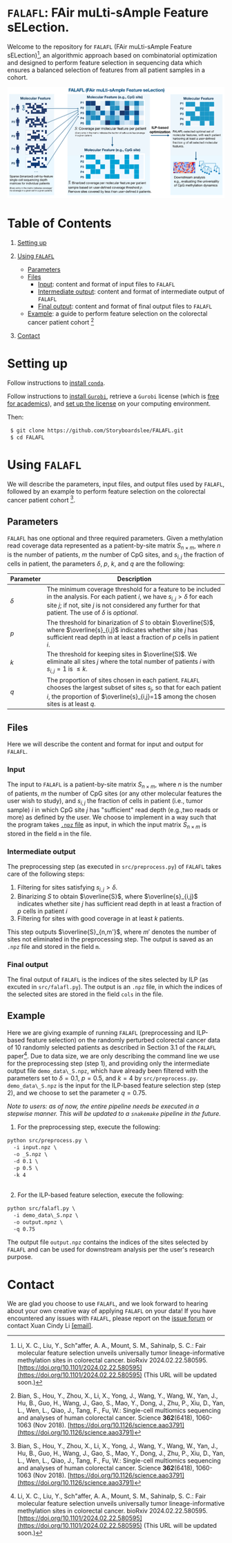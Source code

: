 # `FALAFL`: FAir muLti-sAmple Feature sELection.

Welcome to the repository for `FALAFL` (FAir muLti-sAmple Feature sELection)[^2], an algorithmic approach based on combinatorial optimization and designed to perform feature selection in sequencing data which ensures a balanced selection of features from all patient samples in a cohort.

![Schema Figure for FALAFL](/assets/falafl_sysarch.png)


# Table of Contents

  1. [Setting up](#start) 
 
  2. [Using `FALAFL`](#manual)
     * [Parameters](#param)
     * [Files](#files) 
       * [Input](#input): content and format of input files to `FALAFL`
       * [Intermediate output](#inter_output): content and format of intermediate output of `FALAFL`
       * [Final output](#final_output): content and format of final output files to `FALAFL`
     * [Example](#example): a guide to perform feature selection on the colorectal cancer patient cohort [^1]
  4. [Contact](#contact)



<a name="start"></a>
# Setting up

Follow instructions to [install `conda`](https://conda.io/projects/conda/en/latest/user-guide/install/).

Follow instructions to [install `Gurobi`](https://support.gurobi.com/hc/en-us/articles/360044290292-How-do-I-install-Gurobi-for-Python-), retrieve a `Gurobi` license (which is [free for academics](https://www.gurobi.com/academia/academic-program-and-licenses/)), and [set up the license](https://www.gurobi.com/documentation/9.5/quickstart_mac/retrieving_and_setting_up_.html) on your computing environment.

Then:

```console
 $ git clone https://github.com/Storyboardslee/FALAFL.git
 $ cd FALAFL
```


<a name="manual"></a>
# Using `FALAFL`

We will describe the parameters, input files, and output files used by `FALAFL`, followed by an example to perform feature selection on the colorectal cancer patient cohort [^1].

<a name="param"></a>
## Parameters

`FALAFL` has one optional and three required parameters. Given a methylation read coverage data represented as a patient-by-site matrix $S_{n\times m}$, where $n$ is the number of patients, $m$ the number of CpG sites, and $s_{i,j}$ the fraction of cells in patient, the parameters $\delta$, $p$, $k$, and $q$ are the following:

 | **Parameter** | **Description** |
 |---------------|----------------|
 |     $\delta$  |  The minimum coverage threshold for a feature to be included in the analysis. For each patient $i$, we have $s_{i,j} > \delta$ for each site $j$; if not, site $j$ is not considered any further for that patient. The use of $\delta$ is _optional_. |
 |     $p$        | The threshold for binarization of $S$ to obtain $\overline{S}$, where $\overline{s}_{i,j}$ indicates whether site $j$ has sufficient read depth in at least a fraction of $p$ cells in patient $i$. |
 |     $k$        |  The threshold for keeping sites in $\overline{S}$. We eliminate all sites $j$ where the total number of patients $i$ with $s_{i,j} =1$ is $\leq k$. |
  |    $q$        |  The proportion of sites chosen in each patient. `FALAFL` chooses the largest subset of sites $s_j$, so that for each patient $i$, the proportion of $\overline{s}_{i,j}=1$ among the chosen sites is at least $q$.          |



<a name="files"></a>

## Files

Here we will describe the content and format for input and output for `FALAFL`.

<a name="input"></a>
### Input

The input to `FALAFL` is a patient-by-site matrix $S_{n\times m}$, where $n$ is the number of patients, $m$ the number of CpG sites (or any other molecular features the user wish to study), and $s_{i,j}$ the fraction of cells in patient (i.e., tumor sample) $i$ in which CpG site $j$ has "sufficient" read depth (e.g.,two reads or more) as defined by the user. We choose to implement in a way such that the program takes [`.npz` file](https://numpy.org/doc/2.2/reference/generated/numpy.savez.html#numpy.savez) as input, in which the input matrix $S_{n\times m}$ is stored in the field `m` in the file.

<a name="inter_output"></a>
### Intermediate output

The preprocessing step (as executed in `src/preprocess.py`) of `FALAFL` takes care of the following steps:
1. Filtering for sites satisfying $s_{i,j} >\delta$.
2. Binarizing $S$ to obtain $\overline{S}$, where $\overline{s}_{i,j}$ indicates whether site $j$ has sufficient read depth in at least a fraction of $p$ cells in patient $i$
3. Filtering for sites with good coverage in at least $k$ patients.

This step outputs $\overline{S}_{n,m'}$, where $m'$ denotes the number of sites not eliminated in the preprocessing step. The output is saved as an `.npz` file and stored in the field `m`.


<a name="final_output"></a>
### Final output
The final output of `FALAFL` is the indices of the sites selected by ILP (as excuted in `src/falafl.py`). The output is an `.npz` file, in which the indices of the selected sites are stored in the field `cols` in the file.


<a name="example"></a>
## Example

Here we are giving example of running `FALAFL` (preprocessing and ILP-based feature selection) on the randomly perturbed colorectal cancer data of 10 randomly selected patients as described in Section 3.1 of the `FALAFL` paper[^2]. Due to data size, we are only describing the command line we use for the preprocessing step (step 1), and providing only the intermediate output file `demo_data\_S.npz`, which have already been filtered with the parameters set to $\delta=0.1$, $p=0.5$, and $k=4$ by `src/preprocess.py`. `demo_data\_S.npz` is the input for the ILP-based feature selection step (step 2), and we choose to set the parameter $q=0.75$. 

_Note to users: as of now, the entire pipeline needs be executed in a stepwise manner. This will be updated to a `snakemake` pipeline in the future._

1. For the preprocessing step, execute the following:
```
python src/preprocess.py \
  -i input.npz \
  -o _S.npz \
  -d 0.1 \
  -p 0.5 \
  -k 4
  
```


2. For the ILP-based feature selection, execute the following:
```
python src/falafl.py \
  -i demo_data\_S.npz \
  -o output.npnz \
  -q 0.75 
```

The output file `output.npz` contains the indices of the sites selected by `FALAFL` and can be used for downstream analysis per the user's research purpose.

<a name="contact"></a>
# Contact

We are glad you choose to use `FALAFL`, and we look forward to hearing about your own creative way of applying `FALAFL` on your data! If you have encountered any issues with `FALAFL`, please report on the [issue forum](https://github.com/Storyboardslee/FALAFL/issues) or contact Xuan Cindy Li [[email]](xli1994@umd.edu). 

<!-- References -->

[^1]: Bian, S., Hou, Y., Zhou, X., Li, X., Yong, J., Wang, Y., Wang, W., Yan, J., Hu, B., Guo, H., Wang, J.,
Gao, S., Mao, Y., Dong, J., Zhu, P., Xiu, D., Yan, L., Wen, L., Qiao, J., Tang, F., Fu, W.: Single-cell multiomics sequencing and analyses of human colorectal cancer. Science **362**(6418), 1060-1063 (Nov 2018). [https://doi.org/10.1126/science.aao3791](https://doi.org/10.1126/science.aao3791) 

[^2]: Li, X. C., Liu, Y., Sch\"affer, A. A., Mount, S. M., Sahinalp, S. C.: Fair molecular feature selection unveils universally tumor lineage-informative methylation sites in colorectal cancer. bioRxiv 2024.02.22.580595. [https://doi.org/10.1101/2024.02.22.580595](https://doi.org/10.1101/2024.02.22.580595) (This URL will be updated soon.)


